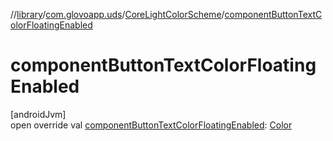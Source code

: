 //[library](../../../index.md)/[com.glovoapp.uds](../index.md)/[CoreLightColorScheme](index.md)/[componentButtonTextColorFloatingEnabled](component-button-text-color-floating-enabled.md)

# componentButtonTextColorFloatingEnabled

[androidJvm]\
open override val [componentButtonTextColorFloatingEnabled](component-button-text-color-floating-enabled.md): [Color](https://developer.android.com/reference/kotlin/androidx/compose/ui/graphics/Color.html)
